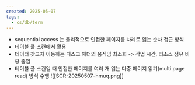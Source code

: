 ```yaml
---
created: 2025-05-07
tags:
  - cs/db/term
---
```

- sequential access 는 물리적으로 인접한 페이지를 차례로 읽는 순차 접근 방식
- 테이블 풀 스캔에서 활용
- 데이터 찾고자 이동하는 디스크 헤더의 움직임 최소화 -> 작업 시간, 리소스 점유 비용 줄임
- 테이블 풀 스캔일 때 인접한 페이지를 여러 개 읽는 다중 페이지 읽기(multi page read) 방식 수행
![[SCR-20250507-hmuq.png]]